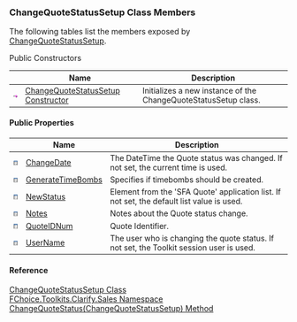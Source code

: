 ﻿### ChangeQuoteStatusSetup Class Members

The following tables list the members exposed by [ChangeQuoteStatusSetup](FChoice.Toolkits.Clarify~FChoice.Toolkits.Clarify.Sales.ChangeQuoteStatusSetup.md).

Public Constructors

|   | Name | Description |
| --- | --- | --- |
| ![Public Constructor](dotnetimages/publicConstructor.png) | [ChangeQuoteStatusSetup Constructor](FChoice.Toolkits.Clarify~FChoice.Toolkits.Clarify.Sales.ChangeQuoteStatusSetup~_ctor.md) | Initializes a new instance of the ChangeQuoteStatusSetup class.   |



#### Public Properties

|   | Name | Description |
| --- | --- | --- |
| ![Public Property](dotnetimages/publicProperty.png) | [ChangeDate](FChoice.Toolkits.Clarify~FChoice.Toolkits.Clarify.Sales.ChangeQuoteStatusSetup~ChangeDate.md) | The DateTime the Quote status was changed. If not set, the current time is used.   |
| ![Public Property](dotnetimages/publicProperty.png) | [GenerateTimeBombs](FChoice.Toolkits.Clarify~FChoice.Toolkits.Clarify.Sales.ChangeQuoteStatusSetup~GenerateTimeBombs.md) | Specifies if timebombs should be created.   |
| ![Public Property](dotnetimages/publicProperty.png) | [NewStatus](FChoice.Toolkits.Clarify~FChoice.Toolkits.Clarify.Sales.ChangeQuoteStatusSetup~NewStatus.md) | Element from the 'SFA Quote' application list. If not set, the default list value is used.   |
| ![Public Property](dotnetimages/publicProperty.png) | [Notes](FChoice.Toolkits.Clarify~FChoice.Toolkits.Clarify.Sales.ChangeQuoteStatusSetup~Notes.md) | Notes about the Quote status change.   |
| ![Public Property](dotnetimages/publicProperty.png) | [QuoteIDNum](FChoice.Toolkits.Clarify~FChoice.Toolkits.Clarify.Sales.ChangeQuoteStatusSetup~QuoteIDNum.md) | Quote Identifier.   |
| ![Public Property](dotnetimages/publicProperty.png) | [UserName](FChoice.Toolkits.Clarify~FChoice.Toolkits.Clarify.Sales.ChangeQuoteStatusSetup~UserName.md) | The user who is changing the quote status. If not set, the Toolkit session user is used.   |





#### Reference

[ChangeQuoteStatusSetup Class](FChoice.Toolkits.Clarify~FChoice.Toolkits.Clarify.Sales.ChangeQuoteStatusSetup.md)  
[FChoice.Toolkits.Clarify.Sales Namespace](FChoice.Toolkits.Clarify~FChoice.Toolkits.Clarify.Sales_namespace.md)  
[ChangeQuoteStatus(ChangeQuoteStatusSetup) Method](FChoice.Toolkits.Clarify~FChoice.Toolkits.Clarify.Sales.SalesToolkit~ChangeQuoteStatus(ChangeQuoteStatusSetup).md)